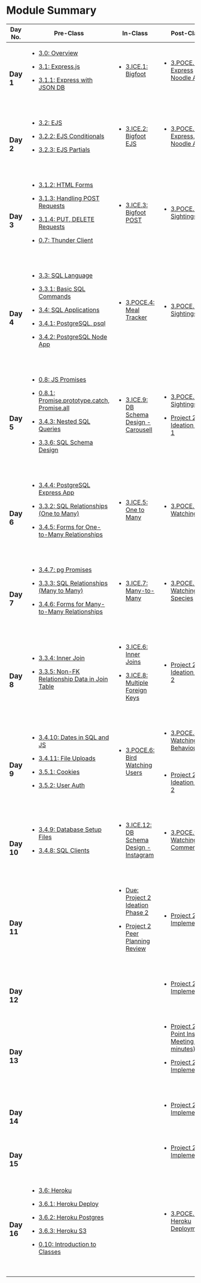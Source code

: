 # Module Summary

| Day No.         | Pre-Class                                                                                                                                                                                                                                                                                                                                                                                                                                                                                                 | In-Class                                                                                                                                                                                                                               | Post-Class                                                                                                                                                                                                                                           |
| --------------- | --------------------------------------------------------------------------------------------------------------------------------------------------------------------------------------------------------------------------------------------------------------------------------------------------------------------------------------------------------------------------------------------------------------------------------------------------------------------------------------------------------- | -------------------------------------------------------------------------------------------------------------------------------------------------------------------------------------------------------------------------------------- | ---------------------------------------------------------------------------------------------------------------------------------------------------------------------------------------------------------------------------------------------------- |
| <h3>Day 1</h3>  | <ul><li><a href="day-1/pre-class/3.0-module-3-overview.md">3.0: Overview</a></li></ul><ul><li><a href="day-1/pre-class/3.1-express-js.md">3.1: Express.js</a></li></ul><ul><li><a href="day-1/pre-class/3.1.1-express-with-json-db.md">3.1.1: Express with JSON DB</a></li></ul><p><br></p>                                                                                                                                                                                                               | <ul><li><a href="day-1/in-class/3.ice.1-bigfoot.md">3.ICE.1: Bigfoot</a></li></ul><p><br></p>                                                                                                                                          | <ul><li><a href="day-1/post-class/3.poce.1-express-noodle-app.md">3.POCE.1: Express Noodle App</a></li></ul><p><br></p>                                                                                                                              |
| <h3>Day 2</h3>  | <ul><li><a href="day-2/pre-class/3.2-ejs.md">3.2: EJS</a></li></ul><ul><li><a href="day-2/pre-class/3.2.2-ejs-conditionals.md">3.2.2: EJS Conditionals</a></li></ul><ul><li><a href="day-2/pre-class/3.2.3-advanced-ejs.md">3.2.3: EJS Partials</a></li></ul><p><br></p>                                                                                                                                                                                                                                  | <ul><li><a href="day-2/in-class/3.ice.2-bigfoot-ejs.md">3.ICE.2: Bigfoot EJS</a></li></ul><p><br></p>                                                                                                                                  | <ul><li><a href="day-2/post-class/3.poce.2-express-ejs-noodle-app.md">3.POCE.2: Express, EJS Noodle App</a></li></ul><p><br></p>                                                                                                                     |
| <h3>Day 3</h3>  | <ul><li><a href="day-3/pre-class/3.1.2-html-forms.md">3.1.2: HTML Forms</a></li></ul><ul><li><a href="day-3/pre-class/3.1.3-handling-post-requests.md">3.1.3: Handling POST Requests</a></li></ul><ul><li><a href="day-3/pre-class/3.1.4-put-delete-requests.md">3.1.4: PUT, DELETE Requests</a></li></ul><ul><li><a href="day-3/pre-class/0.7-postman.md">0.7: Thunder Client</a></li></ul><p><br></p>                                                                                                   | <ul><li><a href="day-3/in-class/3.ice.3-bigfoot-post.md">3.ICE.3: Bigfoot POST</a></li></ul><p><br></p>                                                                                                                                | <ul><li><a href="day-4/post-class/3.poce.3-express-ufos.md">3.POCE.3: UFO Sightings</a></li></ul><p><br></p>                                                                                                                                         |
| <h3>Day 4</h3>  | <ul><li><a href="day-4/pre-class/3.3-sql-language.md">3.3: SQL Language</a></li></ul><ul><li><a href="day-4/pre-class/3.3.1-basic-sql-commands.md">3.3.1: Basic SQL Commands</a></li></ul><ul><li><a href="day-4/pre-class/3.4-sql-applications.md">3.4: SQL Applications</a></li></ul><ul><li><a href="day-4/pre-class/3.4.1-postgresql-psql.md">3.4.1: PostgreSQL, psql</a></li></ul><ul><li><a href="day-4/pre-class/3.4.2-postgresql-node-app.md">3.4.2: PostgreSQL Node App</a></li></ul><p><br></p> | <ul><li><a href="day-4/in-class/3.poce.4-sql-meal-keeper.md">3.POCE.4: Meal Tracker</a></li></ul><p><br></p>                                                                                                                           | <ul><li><a href="day-3/post-class/3.poce.3-express-ufos.md">3.POCE.3: UFO Sightings</a></li></ul><p><br></p>                                                                                                                                         |
| <h3>Day 5</h3>  | <ul><li><a href="day-5/pre-class/0.8-js-promises.md">0.8: JS Promises</a></li></ul><ul><li><a href="day-5/pre-class/0.8.1-promise.prototype.catch-promise.all.md">0.8.1: Promise.prototype.catch, Promise.all</a></li></ul><ul><li><a href="day-5/pre-class/3.4.3-nested-sql-queries.md">3.4.3: Nested SQL Queries</a></li></ul><ul><li><a href="day-5/pre-class/3.3.6-sql-schema-design.md">3.3.6: SQL Schema Design</a></li></ul><p><br></p>                                                            | <ul><li><a href="day-5/in-class/3.ice.9-db-schema-design-carousell.md">3.ICE.9: DB Schema Design - Carousell</a></li></ul><p><br></p>                                                                                                  | <ul><li><a href="day-5/post-class/3.poce.3-express-ufos.md">3.POCE.3: UFO Sightings</a></li></ul><ul><li><a href="day-5/post-class/project-2-server-side-app.md">Project 2 Ideation Phase 1</a></li></ul><p><br></p>                                 |
| <h3>Day 6</h3>  | <ul><li><a href="day-6/pre-class/3.4.4-postgresql-express-app.md">3.4.4: PostgreSQL Express App</a></li></ul><ul><li><a href="day-6/pre-class/3.3.2-sql-relationships-one-to-many.md">3.3.2: SQL Relationships (One to Many)</a></li></ul><ul><li><a href="day-6/pre-class/3.4.5-forms-for-one-to-many-relationships.md">3.4.5: Forms for One-to-Many Relationships</a></li></ul><p><br></p>                                                                                                              | <ul><li><a href="day-6/in-class/3.ice.5-one-to-many.md">3.ICE.5: One to Many</a></li></ul><p><br></p>                                                                                                                                  | <ul><li><a href="day-6/post-class/3.poce.5-bird-watching.md">3.POCE.5: Bird Watching</a></li></ul><p><br></p>                                                                                                                                        |
| <h3>Day 7</h3>  | <ul><li><a href="day-7/pre-class/3.4.7-pg-promises.md">3.4.7: pg Promises</a></li></ul><ul><li><a href="day-7/pre-class/3.3.3-sql-relationships-many-to-many.md">3.3.3: SQL Relationships (Many to Many)</a></li></ul><ul><li><a href="day-7/pre-class/3.4.6-forms-for-many-to-many-relationships.md">3.4.6: Forms for Many-to-Many Relationships</a></li></ul><p><br></p>                                                                                                                                | <ul><li><a href="day-7/in-class/3.ice.7-many-to-many.md">3.ICE.7: Many-to-Many</a></li></ul><p><br></p>                                                                                                                                | <ul><li><a href="day-7/post-class/3.poce.7-bird-watching-species.md">3.POCE.7: Bird Watching Species</a></li></ul><p><br></p>                                                                                                                        |
| <h3>Day 8</h3>  | <ul><li><a href="day-8/pre-class/3.3.4-inner-join.md">3.3.4: Inner Join</a></li></ul><ul><li><a href="day-8/pre-class/3.3.2-sql-relationships-one-to-many.md">3.3.5: Non-FK Relationship Data in Join Table</a></li></ul><p><br></p>                                                                                                                                                                                                                                                                      | <ul><li><a href="day-8/in-class/3.ice.6-inner-join.md">3.ICE.6: Inner Joins</a></li></ul><ul><li><a href="day-8/in-class/3.ice.8-multi-foreign-key.md">3.ICE.8: Multiple Foreign Keys</a></li></ul><p><br></p>                         | <ul><li><a href="day-9/post-class/project-2-server-side-app.md">Project 2 Ideation Phase 2</a></li></ul><p><br></p>                                                                                                                                  |
| <h3>Day 9</h3>  | <ul><li><a href="day-9/pre-class/3.4.10-dates-in-sql-and-js.md">3.4.10: Dates in SQL and JS</a></li></ul><ul><li><a href="day-9/pre-class/3.4.11-file-uploads.md">3.4.11: File Uploads</a></li></ul><ul><li><a href="day-9/pre-class/3.5.1-cookies.md">3.5.1: Cookies</a></li></ul><ul><li><a href="day-9/pre-class/3.5.2-user-auth.md">3.5.2: User Auth</a></li></ul><p><br></p>                                                                                                                         | <ul><li><a href="day-9/in-class/3.poce.6-bird-watching-users.md">3.POCE.6: Bird Watching Users</a></li></ul><p><br></p>                                                                                                                | <ul><li><a href="day-9/post-class/3.poce.8-bird-watching-behaviour.md">3.POCE.8: Bird Watching Behaviour</a></li></ul><p><br></p><ul><li><a href="day-8/post-class/project-2-server-side-app.md">Project 2 Ideation Phase 2</a></li></ul><p><br></p> |
| <h3>Day 10</h3> | <ul><li><a href="day-10/pre-class/3.4.9-database-setup-files.md">3.4.9: Database Setup Files</a></li></ul><ul><li><a href="day-10/pre-class/3.4.8-sql-clients.md">3.4.8: SQL Clients</a></li></ul><p><br></p>                                                                                                                                                                                                                                                                                             | <ul><li><a href="day-10/in-class/3.ice.12-db-schema-design-instagram.md">3.ICE.12: DB Schema Design - Instagram</a></li></ul><p><br></p>                                                                                               | <ul><li><a href="day-10/post-class/3.poce.9-bird-watching-comments.md">3.POCE.9: Bird Watching Comments</a></li></ul><p><br></p>                                                                                                                     |
| <h3>Day 11</h3> | <p><br></p>                                                                                                                                                                                                                                                                                                                                                                                                                                                                                               | <ul><li><a href="day-11/post-class/project-2-server-side-app.md">Due: Project 2 Ideation Phase 2</a></li></ul><ul><li><a href="day-11/post-class/project-2-server-side-app.md">Project 2 Peer Planning Review</a></li></ul><p><br></p> | <ul><li><a href="day-11/in-class/project-2-server-side-app.md">Project 2 Implementation</a></li></ul><p><br></p>                                                                                                                                     |
| <h3>Day 12</h3> | <p><br></p>                                                                                                                                                                                                                                                                                                                                                                                                                                                                                               | <p><br></p>                                                                                                                                                                                                                            | <ul><li><a href="day-14/post-class/project-2-server-side-app.md">Project 2 Implementation</a></li></ul><p><br></p>                                                                                                                                   |
| <h3>Day 13</h3> | <p><br></p>                                                                                                                                                                                                                                                                                                                                                                                                                                                                                               | <p><br></p>                                                                                                                                                                                                                            | <ul><li><a href="day-13/post-class/project-2-server-side-app.md">Project 2 Mid-Point Instructor Meeting (30 minutes)</a></li></ul><ul><li><a href="day-13/post-class/project-2-server-side-app.md">Project 2 Implementation</a></li></ul><p><br></p> |
| <h3>Day 14</h3> | <p><br></p>                                                                                                                                                                                                                                                                                                                                                                                                                                                                                               | <p><br></p>                                                                                                                                                                                                                            | <ul><li><a href="day-15/post-class/project-2-server-side-app.md">Project 2 Implementation</a></li></ul><p><br></p>                                                                                                                                   |
| <h3>Day 15</h3> | <p><br></p>                                                                                                                                                                                                                                                                                                                                                                                                                                                                                               | <p><br></p>                                                                                                                                                                                                                            | <ul><li><a href="day-12/post-class/project-2-server-side-app.md">Project 2 Implementation</a></li></ul><p><br></p>                                                                                                                                   |
| <h3>Day 16</h3> | <ul><li><a href="day-16/pre-class/3.6-heroku.md">3.6: Heroku</a></li></ul><ul><li><a href="day-16/pre-class/3.6.1-heroku-deploy.md">3.6.1: Heroku Deploy</a></li></ul><ul><li><a href="day-16/pre-class/3.6.2-heroku-postgres.md">3.6.2: Heroku Postgres</a></li></ul><ul><li><a href="day-16/pre-class/3.6.3-heroku-s3.md">3.6.3: Heroku S3</a></li></ul><ul><li><a href="day-16/pre-class/0.10-introduction-to-classes.md">0.10: Introduction to Classes</a></li></ul><p><br></p>                       | <p><br></p>                                                                                                                                                                                                                            | <ul><li><a href="day-16/post-class/3.poce.11-heroku-deployment.md">3.POCE.11: Heroku Deployment</a></li></ul><p><br></p>                                                                                                                             |
